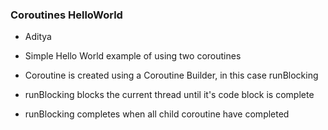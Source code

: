 
### Coroutines HelloWorld

- Aditya

 - Simple Hello World example of using two coroutines 
 - Coroutine is created using a Coroutine Builder, in this case runBlocking
 - runBlocking blocks the current thread until it's code block is complete
 - runBlocking completes when all child coroutine have completed
 